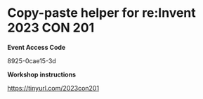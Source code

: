 # Copy-paste helper for re:Invent 2023 CON 201  

**Event Access Code**

8925-0cae15-3d

**Workshop instructions**

https://tinyurl.com/2023con201
